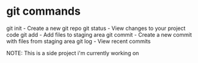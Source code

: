 # git commands

git init - Create a new git repo
git status - View changes to your project code
git add - Add files to staging area
git commit - Create a new commit with files from staging area
git log - View recent commits

NOTE: This is a side project i'm currently working on
